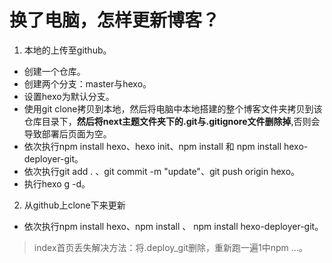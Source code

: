 # 换了电脑，怎样更新博客？
1. 本地的上传至github。
- 创建一个仓库。
- 创建两个分支：master与hexo。
- 设置hexo为默认分支。
- 使用git clone拷贝到本地，然后将电脑中本地搭建的整个博客文件夹拷贝到该仓库目录下，**然后将next主题文件夹下的.git与.gitignore文件删除掉**,否则会导致部署后页面为空。
- 依次执行npm install hexo、hexo init、npm install 和 npm install hexo-deployer-git。
- 依次执行git add . 、git commit -m "update"、git push origin hexo。
- 执行hexo g -d。
2. 从github上clone下来更新
- 依次执行npm install hexo、npm install 、 npm install hexo-deployer-git。
> index首页丢失解决方法：将.deploy_git删除，重新跑一遍1中npm ...。
